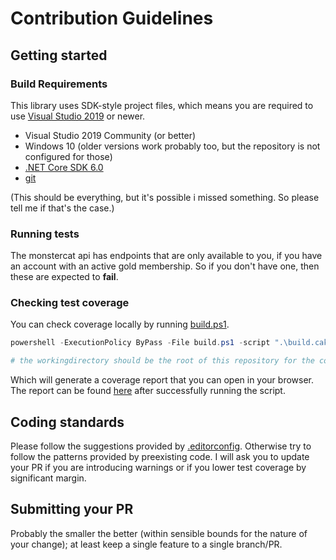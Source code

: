 # Contribution Guidelines

## Getting started

### Build Requirements

This library uses SDK-style project files, which means you are required to use [Visual Studio 2019](https://visualstudio.microsoft.com/vs/community/) or newer.

- Visual Studio 2019 Community (or better)
- Windows 10 (older versions work probably too, but the repository is not configured for those)
- [.NET Core SDK 6.0](https://dotnet.microsoft.com/download/dotnet-core/6.0)
- [git](https://git-scm.com/)

(This should be everything, but it's possible i missed something. So please tell me if that's the case.)

### Running tests

The monstercat api has endpoints that are only available to you, if you have an account with an active gold membership. So if you don't have one, then these are expected to **fail**.

### Checking test coverage

You can check coverage locally by running [build.ps1](build.ps1).

```ps1
powershell -ExecutionPolicy ByPass -File build.ps1 -script ".\build.cake" -target "Default" -verbosity normal

# the workingdirectory should be the root of this repository for the command to work
```

Which will generate a coverage report that you can open in your browser. The report can be found [here](results/reports/html/index.html) after successfully running the script.

## Coding standards

Please follow the suggestions provided by [.editorconfig](.editorconfig). Otherwise try to follow the patterns provided by preexisting code. I will ask you to update your PR if you are introducing warnings or if you lower test coverage by significant margin.

## Submitting your PR

Probably the smaller the better (within sensible bounds for the nature of your change); at least keep a single feature to a single branch/PR.
